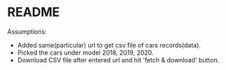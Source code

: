 # README

Assumptions:

* Added same(particular) url to get csv file of cars records(data).
* Picked the cars under model 2018, 2019, 2020.
* Download CSV file after entered url and hit 'fetch & download' button.

